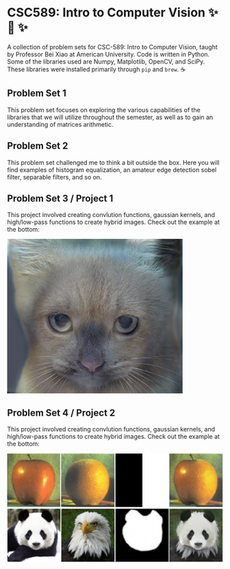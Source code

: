 # CSC589: Intro to Computer Vision  :sparkles: :eyes: :sparkles:
A collection of problem sets for CSC-589: Intro to Computer Vision, taught by Professor Bei Xiao at
American University. Code is written in Python. Some of the libraries used are Numpy, Matplotlib,
OpenCV, and SciPy. These libraries were installed primarily through ```pip``` and ```brew```. :coffee:

## Problem Set 1
This problem set focuses on exploring the various capabilities of the libraries that we will utilize throughout
the semester, as well as to gain an understanding of matrices arithmetic.

## Problem Set 2
This problem set challenged me to think a bit outside the box. Here you will find examples of histogram
equalization, an amateur edge detection sobel filter, separable filters, and so on.

## Problem Set 3 / Project 1
This project involved creating convlution functions, gaussian kernels, and high/low-pass functions
to create hybrid images. Check out the example at the bottom: 

![Hybrid image of cat and dog](/yan_shi_ps3/images/output/hybrid_image_catto_doggo_v2_color.png)

## Problem Set 4 / Project 2
This project involved creating convlution functions, gaussian kernels, and high/low-pass functions
to create hybrid images. Check out the example at the bottom: 

![Blended Orange & Apple](/yan_shi_ps4/data/output/image1_project2.png)
![Blended Panda Eagle](/yan_shi_ps4/data/output/image2_project2.png)